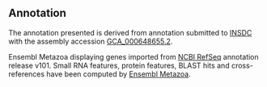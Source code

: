 **Annotation**
----------

The annotation presented is derived from annotation submitted to
[INSDC](http://www.insdc.org) with the assembly accession [GCA_000648655.2](http://www.ebi.ac.uk/ena/data/view/GCA_000648655.2).

Ensembl Metazoa displaying genes imported from [NCBI RefSeq](https://www.ncbi.nlm.nih.gov/genome/annotation_euk/Copidosoma_floridanum/101) annotation release v101.
Small RNA features, protein features, BLAST hits and cross-references have been
computed by [Ensembl Metazoa](https://metazoa.ensembl.org/info/genome/annotation/index.html).
